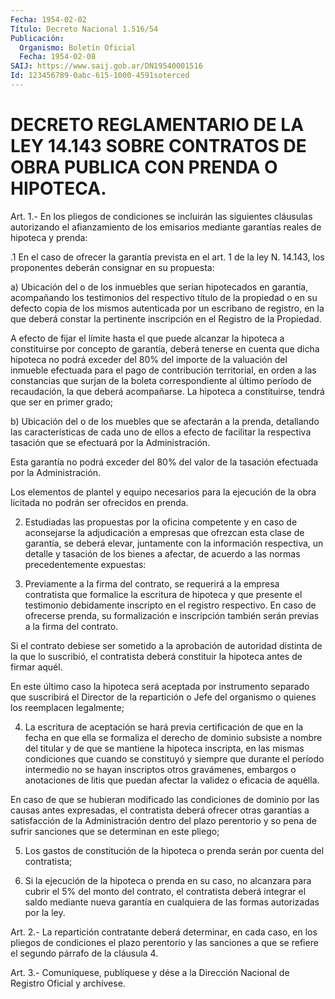 ```yaml
---
Fecha: 1954-02-02
Título: Decreto Nacional 1.516/54
Publicación:
  Organismo: Boletín Oficial
  Fecha: 1954-02-08
SAIJ: https://www.saij.gob.ar/DN19540001516
Id: 123456789-0abc-615-1000-4591soterced
---
```

# DECRETO REGLAMENTARIO DE LA LEY 14.143 SOBRE CONTRATOS DE OBRA PUBLICA CON PRENDA O HIPOTECA.

<a id="1"></a>
Art.  1.-  En  los  pliegos  de  condiciones  se incluirán las siguientes cláusulas autorizando el afianzamiento de  los emisarios mediante garantías reales de hipoteca y prenda:

.1 En el caso de ofrecer la garantía prevista en el art.  1  de  la ley N. 14.143, los proponentes deberán consignar en su propuesta:

a)  Ubicación  del  o  de  los  inmuebles que serían hipotecados en garantía, acompañando los testimonios  del  respectivo título de la propiedad o en su defecto copia de los mismos  autenticada  por  un escribano  de  registro,  en  la  que  deberá constar la pertinente inscripción en el Registro de la Propiedad.

A  efecto  de  fijar  el  límite  hasta el que  puede  alcanzar  la hipoteca a constituirse por concepto  de  garantía,  deberá tenerse en cuenta que dicha hipoteca no podrá exceder del 80%  del  importe de la valuación del inmueble efectuada para el pago de contribución territorial, en orden a las constancias que surjan  de la  boleta correspondiente al último período de recaudación, la que deberá  acompañarse.  La hipoteca a constituirse, tendrá que ser en primer grado;

b) Ubicación del o de los  muebles  que  se  afectarán a la prenda, detallando las características de cada uno de  ellos  a  efecto  de facilitar    la   respectiva  tasación  que  se  efectuará  por  la Administración.

Esta garantía no podrá  exceder  del  80%  del valor de la tasación efectuada por la Administración.

Los elementos de plantel y equipo necesarios  para  la ejecución de la    obra  licitada  no  podrán  ser  ofrecidos  en  prenda.

2. Estudiadas  las  propuestas  por la oficina competente y en caso de aconsejarse la adjudicación a  empresas  que ofrezcan esta clase de  garantía,  se  deberá  elevar,  juntamente con  la  información respectiva,  un detalle y tasación de  los  bienes  a  afectar,  de acuerdo a las normas precedentemente expuestas:

3. Previamente  a  la firma del contrato, se requerirá a la empresa contratista que formalice  la  escritura de hipoteca y que presente el testimonio debidamente inscripto  en  el registro respectivo. En caso de ofrecerse prenda, su formalización  e  inscripción  también serán previas a la firma del contrato.

Si  el  contrato  debiese ser sometido a la aprobación de autoridad distinta de la que  lo  suscribió, el contratista deberá constituir la hipoteca antes de firmar aquél.

En  este  último caso la hipoteca  será  aceptada  por  instrumento separado que  suscribirá  el  Director de la repartición o Jefe del organismo o quienes los reemplacen legalmente;

4. La escritura de aceptación se  hará  previa certificación de que en  la  fecha  en  que  ella  se  formaliza el derecho  de  dominio subsiste a nombre del titular y de  que  se  mantiene  la  hipoteca inscripta,  en  las  mismas condiciones que cuando se constituyó  y siempre que durante el  período  intermedio  no se hayan inscriptos otros  gravámenes,  embargos  o  anotaciones  de litis  que  puedan afectar la validez o eficacia de aquélla.

En  caso de que se hubieran modificado las condiciones  de  dominio por las  causas  antes  expresadas,  el  contratista deberá ofrecer otras  garantías  a  satisfacción de la Administración  dentro  del plazo perentorio y so  pena  de  sufrir sanciones que se determinan en este pliego;

5. Los gastos de constitución de la  hipoteca  o  prenda  serán por cuenta del contratista;

6.  Si  la  ejecución  de  la  hipoteca  o  prenda  en  su caso, no alcanzara  para cubrir el 5% del monto del contrato, el contratista deberá integrar  el  saldo mediante nueva garantía en cualquiera de las formas autorizadas por la ley.

<a id="2"></a>
Art. 2.- La repartición contratante deberá determinar, en cada caso,  en  los  pliegos  de  condiciones  el plazo perentorio y las sanciones a que se refiere el segundo párrafo  de  la  cláusula  4.

<a id="3"></a>
Art. 3.- Comuníquese, publíquese y dése a la Dirección Nacional de Registro Oficial y archívese.